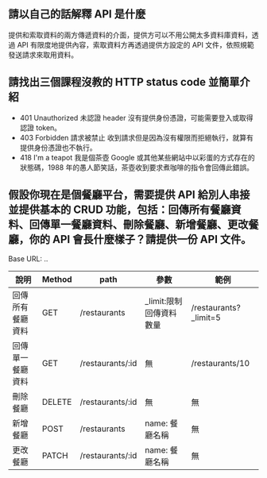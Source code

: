 ## 請以自己的話解釋 API 是什麼
提供和索取資料的兩方傳遞資料的介面，提供方可以不用公開太多資料庫資料，透過 API 有限度地提供內容，索取資料方再透過提供方設定的 API 文件，依照規範發送請求來取用資料。

## 請找出三個課程沒教的 HTTP status code 並簡單介紹
- 401 Unauthorized 未認證
header 沒有提供身份憑證，可能需要登入或取得認證 token。
- 403 Forbidden 請求被禁止
收到請求但是因為沒有權限而拒絕執行，就算有提供身份憑證也不執行。
- 418 I'm a teapot 我是個茶壺
Google 或其他某些網站中以彩蛋的方式存在的狀態碼，1988 年的愚人節笑話，茶壺收到要求煮咖啡的指令會回傳此錯誤。


## 假設你現在是個餐廳平台，需要提供 API 給別人串接並提供基本的 CRUD 功能，包括：回傳所有餐廳資料、回傳單一餐廳資料、刪除餐廳、新增餐廳、更改餐廳，你的 API 會長什麼樣子？請提供一份 API 文件。

Base URL: ..

|   說明    | Method |   path   |   參數  |   範例   |
| -------- | ------ | -------- |---------|---------|
| 回傳所有餐廳資料 | GET | /restaurants | \_limit:限制回傳資料數量 | /restaurants?\_limit=5 |
| 回傳單一餐廳資料 | GET | /restaurants/:id | 無 | /restaurants/10  |
| 刪除餐廳    | DELETE  | /restaurants/:id | 無 | 無|
| 新增餐廳    | POST    | /restaurants | name: 餐廳名稱 | 無 |
| 更改餐廳    | PATCH   | /restaurants/:id | name: 餐廳名稱 | 無 |

